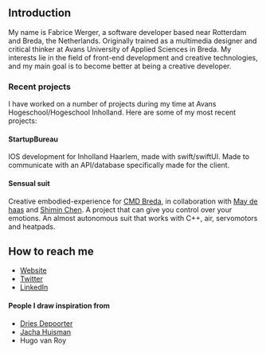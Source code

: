 ## Introduction

My name is Fabrice Werger, a software developer based near Rotterdam and Breda, the Netherlands. Originally trained as a multimedia designer and critical thinker at Avans University of Applied Sciences in Breda. My interests lie in the field of front-end development and creative technologies, and my main goal is to become better at being a creative developer.

### Recent projects

I have worked on a number of projects during my time at Avans Hogeschool/Hogeschool Inholland. Here are some of my most recent projects:

#### StartupBureau
IOS development for Inholland Haarlem, made with swift/swiftUI. Made to communicate with an API/database specifically made for the client.

#### Sensual suit

Creative embodied-experience for [CMD Breda](https://avanscmd.nl/), in collaboration with [May de haas](https://instagram.com/maydehaas) and [Shimin Chen](https://instagram.com/shiminchn). A project that can give you control over your emotions. An almost autonomous suit that works with C++, air, servomotors and heatpads.

## How to reach me

- [Website](https://www.fabricewerger.nl)
- [Twitter](https://www.twitter.com./fabricewerger)
- [LinkedIn](https://www.linkedin.nl/fabricewerger)

#### People I draw inspiration from

- [Dries Depoorter](https://www.driesdepoorter.nl)
- [Jacha Huisman](https://github.com/jaschahuisman)
- Hugo van Roy
